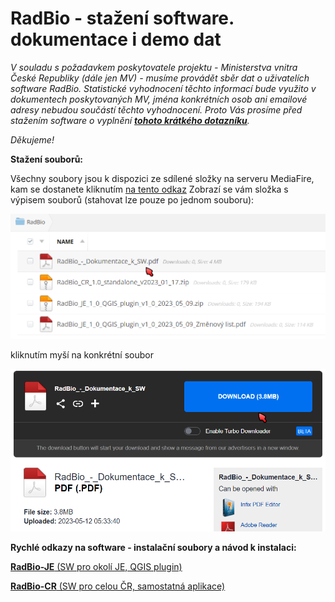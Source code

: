 # RadBio - stažení software. dokumentace i demo dat

*V souladu s požadavkem poskytovatele projektu - Ministerstva vnitra České Republiky (dále jen MV) - musíme provádět sběr dat o uživatelích software RadBio. Statistické vyhodnocení těchto informací bude využito v dokumentech poskytovaných MV, jména konkrétních osob ani emailové adresy nebudou součástí těchto vyhodnocení. Proto Vás prosíme před stažením software o vyplnění [**tohoto krátkého dotazníku**](https://forms.gle/WHuAGPF6k2S6qLFG6).*

*Děkujeme!*

**Stažení souborů:**

Všechny soubory jsou k dispozici ze sdílené složky na serveru MediaFire, kam se dostanete kliknutím [na tento odkaz](https://www.mediafire.com/folder/hjy3a6hgl4cwp/RadBio)
Zobrazí se vám složka s výpisem souborů (stahovat lze pouze po jednom souboru):

<img src="Images/radbio_download1.png" alt="Mediafire - složka" width="800"/>

kliknutím myší na konkrétní soubor  

<img src="Images/radbio_download2.png" alt="Mediafire - stažení souboru" width="800"/>


**Rychlé odkazy na software - instalační soubory a návod k instalaci:**

[**RadBio-JE**  (SW pro okolí JE, QGIS plugin)](https://github.com/juhele/RadBio/tree/main/RadBio-JE)

[**RadBio-CR** (SW pro celou ČR, samostatná aplikace)](https://github.com/juhele/RadBio/tree/main/RadBio-CR)


